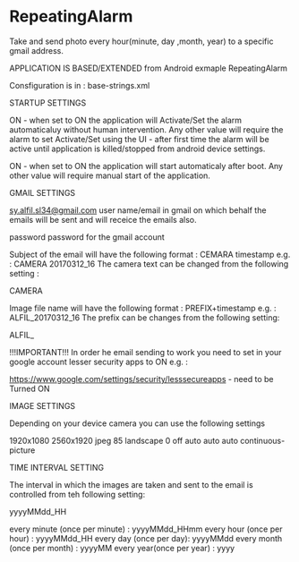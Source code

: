 # RepeatingAlarm
Take and send photo every hour(minute, day ,month, year) to a specific gmail address.

APPLICATION IS BASED/EXTENDED from Android exmaple RepeatingAlarm 

Consfiguration is in : base-strings.xml

STARTUP SETTINGS
<div>
 <string name="startup_register">ON</string> - when set to ON the application will Activate/Set the alarm automaticaluy without human intervention. Any other value will require the alarm to set Activate/Set using the UI - after first time the alarm will be active until application is killed/stopped from android device settings.

 <string name="startup_on_boot">ON</string> - when set to ON the application will start automaticaly after boot. Any other value will require manual start of the application.
 
GMAIL SETTINGS

<string name="email_user_name">sy.alfil.sl34@gmail.com</string> user name/email in gmail on which behalf the emails will be sent and will receice the emails also.

<string name="email_user_password">password</string> password for the gmail account

Subject of the email will have the following format : CEMARA timestamp e.g. : CAMERA 20170312_16
The camera text can be changed from the following setting :

<string name="camera_name">CAMERA</string>

Image file name  will have the following format : PREFIX+timestamp e.g. : ALFIL_20170312_16
The prefix can be changes from the following setting:

 <string name="image_prefix">ALFIL_</string>

!!!IMPORTANT!!!
In order he email sending to work you need to set in your google account lesser security apps to ON e.g. :

https://www.google.com/settings/security/lesssecureapps - need to be Turned ON

IMAGE SETTINGS

Depending on your device camera you can use the following settings

<string name="image_preview_size">1920x1080</string>
<string name="image_picture_size">2560x1920</string>
<string name="image_picture_format">jpeg</string>
<string name="image_jpeg_quality">85</string>
<string name="image_orientation">landscape</string>
<string name="image_rotation">0</string>
<string name="image_flash_mode">off</string>
<string name="image_iso_speed">auto</string>
<string name="image_whitebalance">auto</string>
<string name="image_scene_mode">auto</string>
<string name="image_focus_mode">continuous-picture</string>

TIME INTERVAL SETTING

The interval in which the images are taken and sent to the email is controlled from teh following setting:

 <string name="image_timestamp_format">yyyyMMdd_HH</string>
 
 every minute (once per minute) : yyyyMMdd_HHmm
 every hour (once per hour) : yyyyMMdd_HH
 every day (once per day): yyyyMMdd
 every month (once per month) : yyyyMM
 every year(once per year) : yyyy
 
 
</div>
 
 
